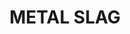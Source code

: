 ---
title: "METAL SLAG"
price: "TBA"
desc: "Opis nije dostupan"
img_path: "/assets/img/A.MIG-3020.jpg"
brand: AMMO
available: true
cat: "weathering"
subcat: "PIGMENTS (35 mL)"
subsubcat: "SS"
---